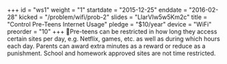 +++
id = "ws1"
weight = "1"
startdate = "2015-12-25"
enddate = "2016-02-28"
kicked = "/problem/wifi/prob-2"
slides = "LlarVIw5w5Km2c"
title = "Control Pre-Teens Internet Usage"
pledge = "$10/year"
device = "WiFi"
preorder = "10"
+++
Pre-teens can be restricted in how long they access certain sites per day, e.g. Netflix, games, etc. as well as during which hours each day. Parents can award extra minutes as a reward or reduce as a punishment. School and homework approved sites are not time restricted.
